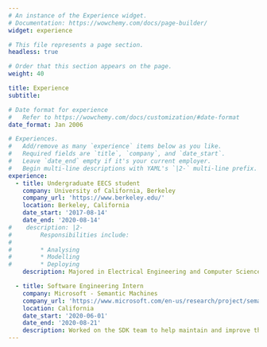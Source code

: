 ```yaml
---
# An instance of the Experience widget.
# Documentation: https://wowchemy.com/docs/page-builder/
widget: experience

# This file represents a page section.
headless: true

# Order that this section appears on the page.
weight: 40

title: Experience
subtitle:

# Date format for experience
#   Refer to https://wowchemy.com/docs/customization/#date-format
date_format: Jan 2006

# Experiences.
#   Add/remove as many `experience` items below as you like.
#   Required fields are `title`, `company`, and `date_start`.
#   Leave `date_end` empty if it's your current employer.
#   Begin multi-line descriptions with YAML's `|2-` multi-line prefix.
experience:
  - title: Undergraduate EECS student
    company: University of California, Berkeley
    company_url: 'https://www.berkeley.edu/'
    location: Berkeley, California
    date_start: '2017-08-14'
    date_end: '2020-08-14'
#    description: |2-
#        Responsibilities include:
#
#        * Analysing
#        * Modelling
#        * Deploying
    description: Majored in Electrical Engineering and Computer Science (EECS). Selected for EECS Honors Program with a breadth in Physics.

  - title: Software Engineering Intern
    company: Microsoft - Semantic Machines
    company_url: 'https://www.microsoft.com/en-us/research/project/semantic-machines/'
    location: California
    date_start: '2020-06-01'
    date_end: '2020-08-21'
    description: Worked on the SDK team to help maintain and improve the existing SDK. Used languages including Scala, Javascript, and Typescript and extended SDK capabilities to support more features. Worked to improve the interface between the current chatbot model and Microsoft's LUIS machine learning service and to enable the chatbot to process more advanced entities learned by LUIS. Made the SDK easier to use and more accessible for the end user.
---
```

